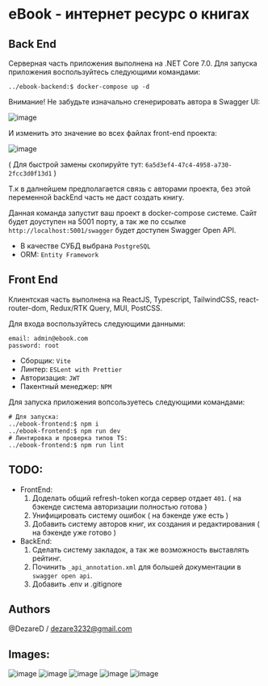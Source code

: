 # eBook - интернет ресурс о книгах
## Back End
Серверная часть приложения выполнена на .NET Core 7.0.
Для запуска приложения воспользуйтесь следующими командами:
    
    ../ebook-backend:$ docker-compose up -d
    
Внимание! Не забудьте изначально сгенерировать автора в Swagger UI:

![image](https://user-images.githubusercontent.com/54406333/216990233-e9baf571-4512-45e9-8c4c-5f7dabd1e8cd.png)

И изменить это значение во всех файлах front-end проекта:

![image](https://user-images.githubusercontent.com/54406333/216990383-8da7e624-3e2f-448c-8477-596cb908fff9.png)

( Для быстрой замены скопируйте тут: `6a5d3ef4-47c4-4958-a730-2fcc3d0f13d1` )

Т.к в далнейшем предполагается связь с авторами проекта, без этой переменной backEnd часть не даст создать книгу.

Данная команда запустит ваш проект в docker-compose системе. Сайт будет доуступен на 5001 порту, а так же по ссылке `http://localhost:5001/swagger` будет доступен Swagger Open API.

* В качестве СУБД выбрана `PostgreSQL`
* ORM: `Entity Framework`

## Front End
Клиентская часть выполнена на ReactJS, Typescript, TailwindCSS, react-router-dom, Redux/RTK Query, MUI, PostCSS.

Для входа воспользуйтесь следующими данными:

    email: admin@ebook.com
    password: root

* Сборщик: `Vite`
* Линтер: `ESLent with Prettier`
* Авторизация: `JWT`
* Пакентный менеджер: `NPM`


Для запуска приложения вопсользуетесь следующими командами:

    # Для запуска:
    ../ebook-frontend:$ npm i
    ../ebook-frontend:$ npm run dev
    # Линтировка и проверка типов TS:
    ../ebook-frontend:$ npm run lint
  
## TODO:
     
* FrontEnd:
    1. Доделать общий refresh-token когда сервер отдает `401`. ( на бэкенде система авторизации полностью готова )
    2. Унифицировать систему ошибок ( на бэкенде уже есть )
    3. Добавить систему авторов книг, их создания и редактирования ( на бэкенде уже готово )
* BackEnd:
    1. Сделать систему закладок, а так же возможность выставлять рейтинг.
    2. Починить `_api_annotation.xml` для большей документации в `swagger open api`.
    3. Добавить .env и .gitignore

## Authors

@DezareD / dezare3232@gmail.com

## Images:

![image](https://user-images.githubusercontent.com/54406333/216989087-d28747b2-7c12-4b99-a324-7338cf7d0622.png)
![image](https://user-images.githubusercontent.com/54406333/216989177-a2d21fef-de95-4ba4-a661-19d5fbb84443.png)
![image](https://user-images.githubusercontent.com/54406333/216989235-b6699cb4-0aec-483c-b619-e4356cba298e.png)
![image](https://user-images.githubusercontent.com/54406333/216989292-50561b1b-61e8-46c5-b1d8-aa1bf9730f7b.png)
![image](https://user-images.githubusercontent.com/54406333/216989802-61b29d7b-fd18-4512-bceb-f55828151b5f.png)

